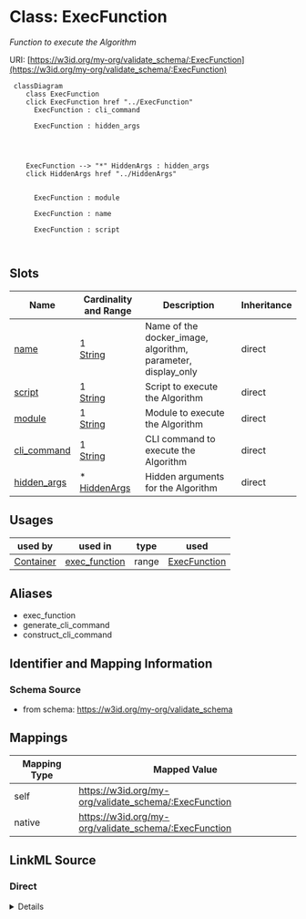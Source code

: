 

# Class: ExecFunction


_Function to execute the Algorithm_





URI: [https://w3id.org/my-org/validate_schema/:ExecFunction](https://w3id.org/my-org/validate_schema/:ExecFunction)






```mermaid
 classDiagram
    class ExecFunction
    click ExecFunction href "../ExecFunction"
      ExecFunction : cli_command
        
      ExecFunction : hidden_args
        
          
    
    
    ExecFunction --> "*" HiddenArgs : hidden_args
    click HiddenArgs href "../HiddenArgs"

        
      ExecFunction : module
        
      ExecFunction : name
        
      ExecFunction : script
        
      
```




<!-- no inheritance hierarchy -->


## Slots

| Name | Cardinality and Range | Description | Inheritance |
| ---  | --- | --- | --- |
| [name](name.md) | 1 <br/> [String](String.md) | Name of the docker_image, algorithm, parameter, display_only | direct |
| [script](script.md) | 1 <br/> [String](String.md) | Script to execute the Algorithm | direct |
| [module](module.md) | 1 <br/> [String](String.md) | Module to execute the Algorithm | direct |
| [cli_command](cli_command.md) | 1 <br/> [String](String.md) | CLI command to execute the Algorithm | direct |
| [hidden_args](hidden_args.md) | * <br/> [HiddenArgs](HiddenArgs.md) | Hidden arguments for the Algorithm | direct |





## Usages

| used by | used in | type | used |
| ---  | --- | --- | --- |
| [Container](Container.md) | [exec_function](exec_function.md) | range | [ExecFunction](ExecFunction.md) |




## Aliases


* exec_function
* generate_cli_command
* construct_cli_command



## Identifier and Mapping Information







### Schema Source


* from schema: https://w3id.org/my-org/validate_schema




## Mappings

| Mapping Type | Mapped Value |
| ---  | ---  |
| self | https://w3id.org/my-org/validate_schema/:ExecFunction |
| native | https://w3id.org/my-org/validate_schema/:ExecFunction |







## LinkML Source

<!-- TODO: investigate https://stackoverflow.com/questions/37606292/how-to-create-tabbed-code-blocks-in-mkdocs-or-sphinx -->

### Direct

<details>
```yaml
name: ExecFunction
description: Function to execute the Algorithm
from_schema: https://w3id.org/my-org/validate_schema
aliases:
- exec_function
- generate_cli_command
- construct_cli_command
slots:
- name
- script
- module
- cli_command
- hidden_args

```
</details>

### Induced

<details>
```yaml
name: ExecFunction
description: Function to execute the Algorithm
from_schema: https://w3id.org/my-org/validate_schema
aliases:
- exec_function
- generate_cli_command
- construct_cli_command
attributes:
  name:
    name: name
    description: Name of the docker_image, algorithm, parameter, display_only
    from_schema: https://w3id.org/my-org/validate_schema
    rank: 1000
    alias: name
    owner: ExecFunction
    domain_of:
    - AbstractWorkflowDetails
    - AbstractUserInterface
    - ExecFunction
    - DockerImage
    - TypeAlgorithmFromCitation
    range: string
    required: true
  script:
    name: script
    description: Script to execute the Algorithm
    from_schema: https://w3id.org/my-org/validate_schema
    rank: 1000
    alias: script
    owner: ExecFunction
    domain_of:
    - ExecFunction
    range: string
    required: true
  module:
    name: module
    description: Module to execute the Algorithm
    from_schema: https://w3id.org/my-org/validate_schema
    rank: 1000
    alias: module
    owner: ExecFunction
    domain_of:
    - ExecFunction
    range: string
    required: true
  cli_command:
    name: cli_command
    description: CLI command to execute the Algorithm
    from_schema: https://w3id.org/my-org/validate_schema
    rank: 1000
    alias: cli_command
    owner: ExecFunction
    domain_of:
    - ExecFunction
    range: string
    required: true
  hidden_args:
    name: hidden_args
    description: Hidden arguments for the Algorithm
    from_schema: https://w3id.org/my-org/validate_schema
    rank: 1000
    alias: hidden_args
    owner: ExecFunction
    domain_of:
    - ExecFunction
    range: HiddenArgs
    multivalued: true

```
</details>